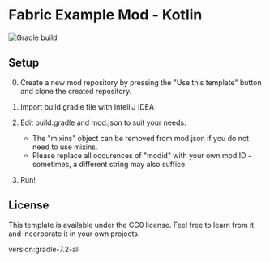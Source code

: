 # Fabric Example Mod - Kotlin
![Gradle build](https://github.com/natanfudge/fabric-example-mod-kotlin/workflows/Gradle%20build/badge.svg)
## Setup

0. Create a new mod repository by pressing the "Use this template" button and clone the created repository.

1. Import build.gradle file with IntelliJ IDEA

2. Edit build.gradle and mod.json to suit your needs.
    * The "mixins" object can be removed from mod.json if you do not need to use mixins.
    * Please replace all occurences of "modid" with your own mod ID - sometimes, a different string may also suffice.
3. Run!

## License

This template is available under the CC0 license. Feel free to learn from it and incorporate it in your own projects.

version:gradle-7.2-all
